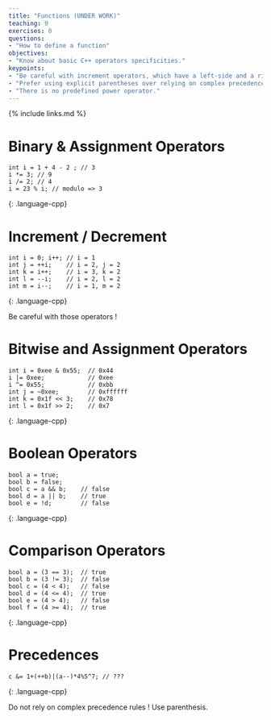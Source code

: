 ```yaml
---
title: "Functions (UNDER WORK)"
teaching: 0
exercises: 0
questions:
- "How to define a function"
objectives:
- "Know about basic C++ operators specificities."
keypoints:
- "Be careful with increment operators, which have a left-side and a right-side version."
- "Prefer using explicit parentheses over relying on complex precedence rules."
- "There is no predefined power operator."
---
```


{% include links.md %}

# Binary & Assignment Operators

~~~
int i = 1 + 4 - 2 ; // 3
i *= 3; // 9
i /= 2; // 4
i = 23 % i; // modulo => 3
~~~
{: .language-cpp}

# Increment / Decrement

~~~
int i = 0; i++; // i = 1
int j = ++i;    // i = 2, j = 2
int k = i++;    // i = 3, k = 2
int l = --i;    // i = 2, l = 2
int m = i--;    // i = 1, m = 2
~~~
{: .language-cpp}

Be careful with those operators !

# Bitwise and Assignment Operators

~~~
int i = 0xee & 0x55;  // 0x44
i |= 0xee;            // 0xee
i ^= 0x55;            // 0xbb
int j = ~0xee;        // 0xffffff
int k = 0x1f << 3;    // 0x78
int l = 0x1f >> 2;    // 0x7
~~~
{: .language-cpp}

# Boolean Operators

~~~
bool a = true;
bool b = false;
bool c = a && b;    // false
bool d = a || b;    // true
bool e = !d;        // false
~~~
{: .language-cpp}

# Comparison Operators

~~~
bool a = (3 == 3);  // true
bool b = (3 != 3);  // false
bool c = (4 < 4);   // false
bool d = (4 <= 4);  // true
bool e = (4 > 4);   // false
bool f = (4 >= 4);  // true
~~~
{: .language-cpp}

# Precedences

~~~
c &= 1+(++b)|(a--)*4%5^7; // ???
~~~
{: .language-cpp}

Do not rely on complex precedence rules ! Use parenthesis.

